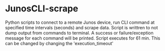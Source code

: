 # JunosCLI-scrape
Python scripts to connect to a remote Junos device, run CLI command at specified time intervals (seconds) and scrape data.
Script is writtren to not dump output from commands to terminal. A success or failure/exception message for each command will be printed.
Script executes for 61 min. This can be changed by changing the 'execution_timeout'
